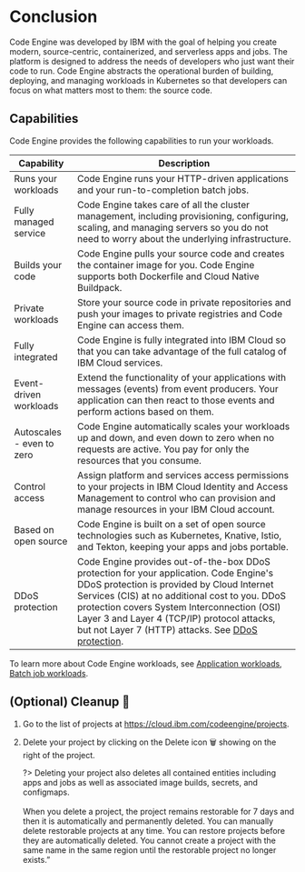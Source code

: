 # Conclusion

Code Engine was developed by IBM with the goal of helping you create modern, source-centric, containerized, and serverless apps and jobs. The platform is designed to address the needs of developers who just want their code to run. Code Engine abstracts the operational burden of building, deploying, and managing workloads in Kubernetes so that developers can focus on what matters most to them: the source code.

## Capabilities

Code Engine provides the following capabilities to run your workloads.

| Capability | Description |
| --------- | ------------------- |
| Runs your workloads | Code Engine runs your HTTP-driven applications and your run-to-completion batch jobs.  |
| Fully managed service | Code Engine takes care of all the cluster management, including provisioning, configuring, scaling, and managing servers so you do not need to worry about the underlying infrastructure.  |
| Builds your code | Code Engine pulls your source code and creates the container image for you. Code Engine supports both Dockerfile and Cloud Native Buildpack. |
| Private workloads | Store your source code in private repositories and push your images to private registries and Code Engine can access them. |
| Fully integrated | Code Engine is fully integrated into IBM Cloud so that you can take advantage of the full catalog of IBM Cloud services. |
| Event-driven workloads | Extend the functionality of your applications with messages (events) from event producers. Your application can then react to those events and perform actions based on them. |
| Autoscales - even to zero | Code Engine automatically scales your workloads up and down, and even down to zero when no requests are active. You pay for only the resources that you consume. |
| Control access | Assign platform and services access permissions to your projects in IBM Cloud Identity and Access Management to control who can provision and manage resources in your IBM Cloud account. |
| Based on open source | Code Engine is built on a set of open source technologies such as Kubernetes, Knative, Istio, and Tekton, keeping your apps and jobs portable. |
| DDoS protection | Code Engine provides out-of-the-box DDoS protection for your application. Code Engine's DDoS protection is provided by Cloud Internet Services (CIS) at no additional cost to you. DDoS protection covers System Interconnection (OSI) Layer 3 and Layer 4 (TCP/IP) protocol attacks, but not Layer 7 (HTTP) attacks. See [DDoS protection](/docs/codeengine?topic=codeengine-secure#secure-ddos). |

To learn more about Code Engine workloads, see [Application workloads](https://cloud.ibm.com/docs/codeengine?topic=codeengine-ceapplications), [Batch job workloads](https://cloud.ibm.com/docs/codeengine?topic=codeengine-cebatchjobs).

## (Optional) Cleanup 🧹

1. Go to the list of projects at https://cloud.ibm.com/codeengine/projects.
1. Delete your project by clicking on the Delete icon 🗑 showing on the right of the project.

   ?> Deleting your project also deletes all contained entities including apps and jobs as well as associated image builds, secrets, and configmaps.
   <br><br>
   When you delete a project, the project remains restorable for 7 days and then it is automatically and permanently deleted. You can manually delete restorable projects at any time. You can restore projects before they are automatically deleted. You cannot create a project with the same name in the same region until the restorable project no longer exists.”
